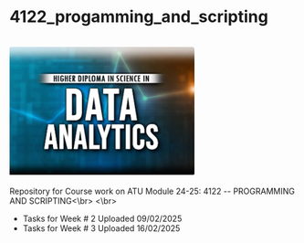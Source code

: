 # 4122_progamming_and_scripting
</br>![Data Analytics](https://github.com/ngn73/4122_progamming_and_scripting/blob/main/resources/data_analytics.png?raw=true)</br></br>
Repository for Course work on ATU Module 24-25: 4122 -- PROGRAMMING AND SCRIPTING<\br>
<\br>
- Tasks for Week # 2 Uploaded 09/02/2025</br>
- Tasks for Week # 3 Uploaded 16/02/2025</br>
